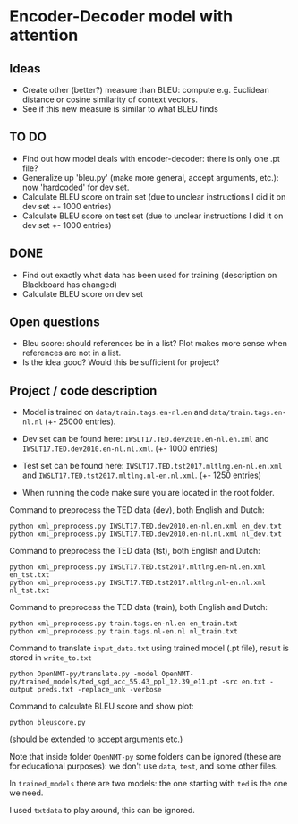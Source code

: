 # Encoder-Decoder model with attention

## Ideas
- Create other (better?) measure than BLEU: compute e.g. Euclidean distance or cosine similarity of context vectors.
- See if this new measure is similar to what BLEU finds

## TO DO
- Find out how model deals with encoder-decoder: there is only one .pt file?
- Generalize up 'bleu.py' (make more general, accept arguments, etc.): now 'hardcoded' for dev set.
- Calculate BLEU score on train set (due to unclear instructions I did it on dev set +- 1000 entries)
- Calculate BLEU score on test set (due to unclear instructions I did it on dev set +- 1000 entries)

## DONE
- Find out exactly what data has been used for training (description on Blackboard has changed)
- Calculate BLEU score on dev set

## Open questions
- Bleu score: should references be in a list? Plot makes more sense when references are not in a list.
- Is the idea good? Would this be sufficient for project?

## Project / code description
- Model is trained on `data/train.tags.en-nl.en` and `data/train.tags.en-nl.nl` (+- 25000 entries).
- Dev set can be found here: `IWSLT17.TED.dev2010.en-nl.en.xml` and `IWSLT17.TED.dev2010.en-nl.nl.xml`. (+- 1000 entries)
- Test set can be found here: `IWSLT17.TED.tst2017.mltlng.en-nl.en.xml` and `IWSLT17.TED.tst2017.mltlng.nl-en.nl.xml`. (+- 1250 entries) 


- When running the code make sure you are located in the root folder.

Command to preprocess the TED data (dev), both English and Dutch:
```
python xml_preprocess.py IWSLT17.TED.dev2010.en-nl.en.xml en_dev.txt
python xml_preprocess.py IWSLT17.TED.dev2010.en-nl.nl.xml nl_dev.txt
```
Command to preprocess the TED data (tst), both English and Dutch:
```
python xml_preprocess.py IWSLT17.TED.tst2017.mltlng.en-nl.en.xml en_tst.txt
python xml_preprocess.py IWSLT17.TED.tst2017.mltlng.nl-en.nl.xml nl_tst.txt
```
Command to preprocess the TED data (train), both English and Dutch:
```
python xml_preprocess.py train.tags.en-nl.en en_train.txt
python xml_preprocess.py train.tags.nl-en.nl nl_train.txt
```



Command to translate `input_data.txt` using trained model (.pt file), result is stored in `write_to.txt`
```
python OpenNMT-py/translate.py -model OpenNMT-py/trained_models/ted_sgd_acc_55.43_ppl_12.39_e11.pt -src en.txt -output preds.txt -replace_unk -verbose
```

Command to calculate BLEU score and show plot:
```
python bleuscore.py
```
(should be extended to accept arguments etc.)

Note that inside folder `OpenNMT-py` some folders can be ignored (these are for educational purposes): we don't use `data`, `test`, and some other files. 

In `trained_models` there are two models: the one starting with `ted` is the one we need.

I used `txtdata` to play around, this can be ignored.
